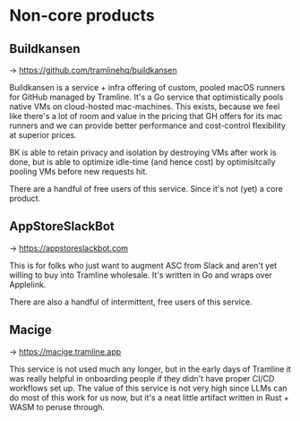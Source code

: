 # Non-core products

## Buildkansen

→ https://github.com/tramlinehq/buildkansen

Buildkansen is a service + infra offering of custom, pooled macOS runners for GitHub managed by Tramline. It's a Go service that optimistically pools native VMs on cloud-hosted mac-machines. This exists, because we feel like there's a lot of room and value in the pricing that GH offers for its mac runners and we can provide better performance and cost-control flexibility at superior prices.

BK is able to retain privacy and isolation by destroying VMs after work is done, but is able to optimize idle-time (and hence cost) by optimisitcally pooling VMs before new requests hit.

There are a handful of free users of this service. Since it's not (yet) a core product.

## AppStoreSlackBot

→ https://appstoreslackbot.com

This is for folks who just want to augment ASC from Slack and aren't yet willing to buy into Tramline wholesale. It's written in Go and wraps over Applelink.

There are also a handful of intermittent, free users of this service.

## Macige

→ https://macige.tramline.app

This service is not used much any longer, but in the early days of Tramline it was really helpful in onboarding people if they didn't have proper CI/CD workflows set up. The value of this service is not very high since LLMs can do most of this work for us now, but it's a neat little artifact written in Rust + WASM to peruse through.
